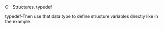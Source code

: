  C - Structures, typedef



typedef-Then use that data type to define structure variables directly like in the example
